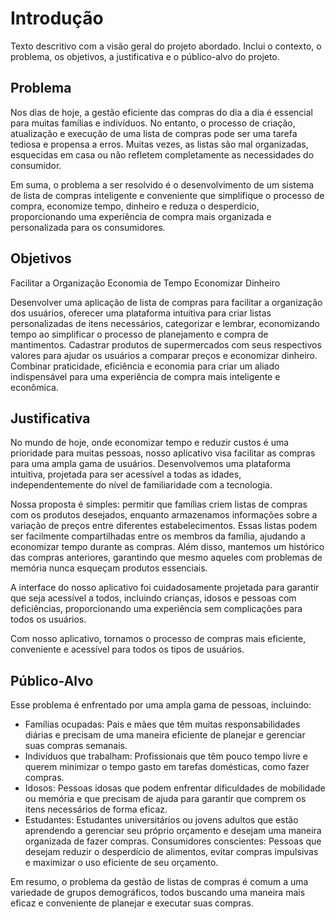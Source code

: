 # Introdução

Texto descritivo com a visão geral do projeto abordado. Inclui o contexto, o problema, os objetivos, a justificativa e o público-alvo do projeto.

## Problema

Nos dias de hoje, a gestão eficiente das compras do dia a dia é essencial para muitas famílias e indivíduos. No entanto, o processo de criação, atualização e execução de uma lista de compras pode ser uma tarefa tediosa e propensa a erros. Muitas vezes, as listas são mal organizadas, esquecidas em casa ou não refletem completamente as necessidades do consumidor.

Em suma, o problema a ser resolvido é o desenvolvimento de um sistema de lista de compras inteligente e conveniente que simplifique o processo de compra, economize tempo, dinheiro e reduza o desperdício, proporcionando uma experiência de compra mais organizada e personalizada para os consumidores.

## Objetivos

Facilitar a Organização
Economia de Tempo
Economizar Dinheiro

Desenvolver uma aplicação de lista de compras para facilitar a organização dos usuários, oferecer uma plataforma intuitiva para criar listas personalizadas de itens necessários, categorizar e lembrar, economizando tempo ao simplificar o processo de planejamento e compra de mantimentos. Cadastrar produtos de supermercados com seus respectivos valores para ajudar os usuários a comparar preços e economizar dinheiro. Combinar praticidade, eficiência e economia para criar um aliado indispensável para uma experiência de compra mais inteligente e econômica.


## Justificativa

No mundo de hoje, onde economizar tempo e reduzir custos é uma prioridade para muitas pessoas, nosso aplicativo visa facilitar as compras para uma ampla gama de usuários. Desenvolvemos uma plataforma intuitiva, projetada para ser acessível a todas as idades, independentemente do nível de familiaridade com a tecnologia.

Nossa proposta é simples: permitir que famílias criem listas de compras com os produtos desejados, enquanto armazenamos informações sobre a variação de preços entre diferentes estabelecimentos. Essas listas podem ser facilmente compartilhadas entre os membros da família, ajudando a economizar tempo durante as compras. Além disso, mantemos um histórico das compras anteriores, garantindo que mesmo aqueles com problemas de memória nunca esqueçam produtos essenciais.

A interface do nosso aplicativo foi cuidadosamente projetada para garantir que seja acessível a todos, incluindo crianças, idosos e pessoas com deficiências, proporcionando uma experiência sem complicações para todos os usuários.

Com nosso aplicativo, tornamos o processo de compras mais eficiente, conveniente e acessível para todos os tipos de usuários.

## Público-Alvo

Esse problema é enfrentado por uma ampla gama de pessoas, incluindo:

- Famílias ocupadas: Pais e mães que têm muitas responsabilidades diárias e precisam de uma maneira eficiente de planejar e gerenciar suas compras semanais.
- Indivíduos que trabalham: Profissionais que têm pouco tempo livre e querem minimizar o tempo gasto em tarefas domésticas, como fazer compras.
- Idosos: Pessoas idosas que podem enfrentar dificuldades de mobilidade ou memória e que precisam de ajuda para garantir que comprem os itens necessários de forma eficaz.
- Estudantes: Estudantes universitários ou jovens adultos que estão aprendendo a gerenciar seu próprio orçamento e desejam uma maneira organizada de fazer compras.
Consumidores conscientes: Pessoas que desejam reduzir o desperdício de alimentos, evitar compras impulsivas e maximizar o uso eficiente de seu orçamento.

Em resumo, o problema da gestão de listas de compras é comum a uma variedade de grupos demográficos, todos buscando uma maneira mais eficaz e conveniente de planejar e executar suas compras.